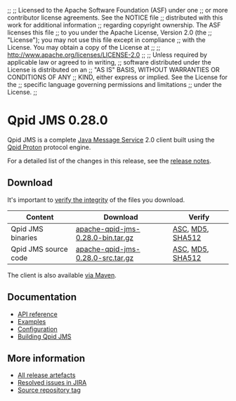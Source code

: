 ;;
;; Licensed to the Apache Software Foundation (ASF) under one
;; or more contributor license agreements.  See the NOTICE file
;; distributed with this work for additional information
;; regarding copyright ownership.  The ASF licenses this file
;; to you under the Apache License, Version 2.0 (the
;; "License"); you may not use this file except in compliance
;; with the License.  You may obtain a copy of the License at
;;
;;   http://www.apache.org/licenses/LICENSE-2.0
;;
;; Unless required by applicable law or agreed to in writing,
;; software distributed under the License is distributed on an
;; "AS IS" BASIS, WITHOUT WARRANTIES OR CONDITIONS OF ANY
;; KIND, either express or implied.  See the License for the
;; specific language governing permissions and limitations
;; under the License.
;;

# Qpid JMS 0.28.0

Qpid JMS is a complete [Java Message Service][jms] 2.0 client built
using the [Qpid Proton]({{site_url}}/proton/index.html) protocol engine.

For a detailed list of the changes in this release, see the [release
notes](release-notes.html).

[jms]: http://en.wikipedia.org/wiki/Java_Message_Service

## Download

It's important to [verify the
integrity]({{site_url}}/download.html#verify-what-you-download) of the
files you download.

| Content | Download | Verify |
|---------|----------|--------|
| Qpid JMS binaries | [apache-qpid-jms-0.28.0-bin.tar.gz](http://archive.apache.org/dist/qpid/jms/0.28.0/apache-qpid-jms-0.28.0-bin.tar.gz) | [ASC](https://archive.apache.org/dist/qpid/jms/0.28.0/apache-qpid-jms-0.28.0-bin.tar.gz.asc), [MD5](https://archive.apache.org/dist/qpid/jms/0.28.0/apache-qpid-jms-0.28.0-bin.tar.gz.md5), [SHA512](https://archive.apache.org/dist/qpid/jms/0.28.0/apache-qpid-jms-0.28.0-bin.tar.gz.sha512) |
| Qpid JMS source code | [apache-qpid-jms-0.28.0-src.tar.gz](http://archive.apache.org/dist/qpid/jms/0.28.0/apache-qpid-jms-0.28.0-src.tar.gz) | [ASC](https://archive.apache.org/dist/qpid/jms/0.28.0/apache-qpid-jms-0.28.0-src.tar.gz.asc), [MD5](https://archive.apache.org/dist/qpid/jms/0.28.0/apache-qpid-jms-0.28.0-src.tar.gz.md5), [SHA512](https://archive.apache.org/dist/qpid/jms/0.28.0/apache-qpid-jms-0.28.0-src.tar.gz.sha512) |

The client is also available [via Maven]({{site_url}}/maven.html).

## Documentation


<div class="two-column" markdown="1">

 - [API reference](http://docs.oracle.com/javaee/7/api/javax/jms/package-summary.html)
 - [Examples](https://github.com/apache/qpid-jms/tree/0.28.0/qpid-jms-examples)
 - [Configuration](docs/index.html)
 - [Building Qpid JMS](building.html)

</div>


## More information

 - [All release artefacts](http://archive.apache.org/dist/qpid/jms/0.28.0)
 - [Resolved issues in JIRA](https://issues.apache.org/jira/issues/?jql=project+%3D+QPIDJMS+AND+fixVersion+%3D+%270.28.0%27+AND+resolution+%3D+%27fixed%27+ORDER+BY+priority+DESC)
 - [Source repository tag](https://git-wip-us.apache.org/repos/asf/qpid-jms.git/tree/refs/tags/0.28.0)

<script type="text/javascript">
  _deferredFunctions.push(function() {
      if ("0.28.0" === "{{current_jms_release}}") {
          _modifyCurrentReleaseLinks();
      }
  });
</script>